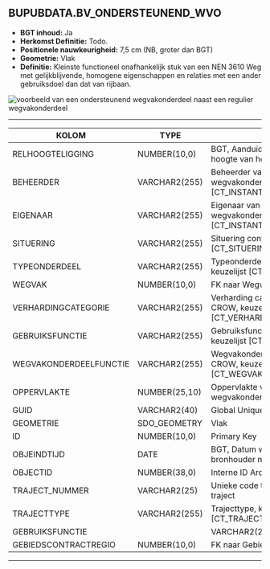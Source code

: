 ﻿## BUPUBDATA.BV_ONDERSTEUNEND_WVO


* __BGT inhoud:__ Ja
* __Herkomst Definitie:__ Todo.
* __Positionele nauwkeurigheid:__ 7,5 cm (NB, groter dan BGT)
* __Geometrie:__ Vlak
* __Definitie:__ Kleinste functioneel onafhankelijk stuk van een NEN 3610 Weg met gelijkblijvende, homogene eigenschappen
en relaties met een ander gebruiksdoel dan dat van rijbaan.

![voorbeeld van een ondersteunend wegvakonderdeel naast een regulier wegvakonderdeel](weg_wvo_onderst-wvo_traject_wegvak.png)

***

|KOLOM                               |TYPE              |DEFINITIE|
|------                              |----              |-----    |
|RELHOOGTELIGGING                    |NUMBER(10,0)      |BGT, Aanduiding voor de relatieve hoogte van het object|
|BEHEERDER                           |VARCHAR2(255)     |Beheerder van het ondersteunend wegvakonderdeel, keuzelijst [CT_INSTANTIE]|
|EIGENAAR                            |VARCHAR2(255)     |Eigenaar van het ondersteunend wegvakonderdeel, keuzelijst [CT_INSTANTIE]|
|SITUERING                           |VARCHAR2(255)     |Situering conform CROW, keuzelijst [CT_SITUERING]|
|TYPEONDERDEEL                       |VARCHAR2(255)     |Typeonderdeel conform CROW, keuzelijst [CT_TYPE_ONDERDEEL]|
|WEGVAK                              |NUMBER(10,0)      |FK naar Wegvak object|
|VERHARDINGCATEGORIE                  |VARCHAR2(255)     |Verharding categorie conform CROW, keuzelijst [CT_VERHARDING_CATEGORIE]|
|GEBRUIKSFUNCTIE                     |VARCHAR2(255)     |Gebruiksfunctie conform CROW, keuzelijst [CT_GEBRUIKSFUNCTIE]|
|WEGVAKONDERDEELFUNCTIE                |VARCHAR2(255)     |Wegvakonderdeel functie volgens CROW, keuzelijst [CT_WEGVAKONDERDEEL_FUNCTIE]|
|OPPERVLAKTE                         |NUMBER(25,10)     |Oppervlakte van het wegvakonderdeel (m2, 2 decimalen)|
|GUID                                |VARCHAR2(40)      |Global Unique Identifier|
|GEOMETRIE                           |SDO_GEOMETRY      |Vlak|
|ID                                  |NUMBER(10,0)      |Primary Key|
|OBJEINDTIJD                         |DATE              |BGT, Datum waarop het object bij de bronhouder niet meer geldig is|
|OBJECTID                            |NUMBER(38,0)   |Interne ID ArcGIS|
|TRAJECT_NUMMER                        |VARCHAR2(25)      |Unieke code ter identificatie van een traject|
|TRAJECTTYPE                         |VARCHAR2(255)    |Trajecttype, keuzelijst [CT_TRAJECTTYPE]|
|GEBRUIKSFUNCTIE|                    |VARCHAR2(255)    |Gebruiksfunctie, keuzelijst [CT_GEBRUIKSFUNCTIE]|
|GEBIEDSCONTRACTREGIO                |NUMBER(10,0)      |FK naar Gebiedscontractregio|

***

